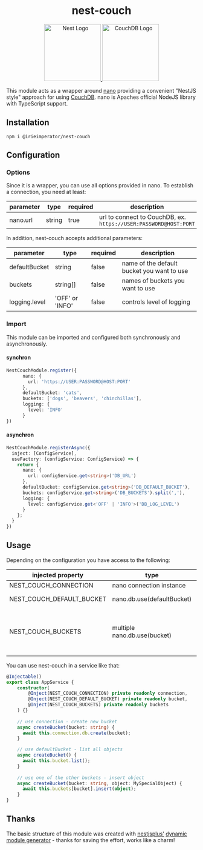 <h1 align="center">nest-couch</h1>

<div align="center">
  <a href="https://nestjs.com/" target="_blank">
    <img src="https://nestjs.com/img/logo_text.svg" width="150" height="150" alt="Nest Logo" />
  </a>
  <a href="https://couchdb.apache.org/" target="_blank">
      <img src="https://couchdb.apache.org/image/couch@2x.png" width="150" height="150" alt="CouchDB Logo" />
    </a>
</div>

This module acts as a wrapper around [nano](https://github.com/apache/couchdb-nano) providing a convenient "NestJS style" approach for using [CouchDB](https://couchdb.apache.org/). 
nano is Apaches official NodeJS library with TypeScript support.

## Installation
`npm i @irieimperator/nest-couch`


## Configuration
### Options
Since it is a wrapper, you can use all options provided in nano.
To establish a connection, you need at least:

| parameter | type | required | description |
|-----------|------|----------|-------------|
| nano.url | string | true | url to connect to CouchDB, ex. `https://USER:PASSWORD@HOST:PORT` |

In addition, nest-couch accepts additional parameters:

| parameter | type | required | description |
|-----------|------|----------|-------------|
| defaultBucket | string | false | name of the default bucket you want to use |
| buckets | string[] | false | names of buckets you want to use |
| logging.level | 'OFF' or 'INFO' | false | controls level of logging |


### Import
This module can be imported and configured both synchronously and asynchronously. 

#### synchron
```typescript
NestCouchModule.register({
      nano: {
        url: 'https://USER:PASSWORD@HOST:PORT'
      },
      defaultBucket: 'cats',
      buckets: ['dogs', 'beavers', 'chinchillas'],
      logging: {
        level: 'INFO'
      }
})
```

#### asynchron
```typescript
NestCouchModule.registerAsync({
  inject: [ConfigService],
  useFactory: (configService: ConfigService) => {
    return {
      nano: {
        url: configService.get<string>('DB_URL')
      },
      defaultBucket: configService.get<string>('DB_DEFAULT_BUCKET'),
      buckets: configService.get<string>('DB_BUCKETS').split(','),
      logging: {
        level: configService.get<'OFF' | 'INFO'>('DB_LOG_LEVEL')
      }
    };
  }
})
```

## Usage
Depending on the configuration you have access to the following:

| injected property | type | exists | description |
|-----------|------|----------|-------------|
| NEST_COUCH_CONNECTION | nano connection instance | always | / |
| NEST_COUCH_DEFAULT_BUCKET | nano.db.use(defaultBucket) | if specified | / |
| NEST_COUCH_BUCKETS | multiple nano.db.use(bucket) | if specified | returns an object holding a nano.db.use(bucket) for each specified bucket, with the bucket name as key  |


You can use nest-couch in a service like that:

```typescript
@Injectable()
export class AppService {
    constructor(
        @Inject(NEST_COUCH_CONNECTION) private readonly connection,
        @Inject(NEST_COUCH_DEFAULT_BUCKET) private readonly bucket,
        @Inject(NEST_COUCH_BUCKETS) private readonly buckets
    ) {}
    
    // use connection - create new bucket
    async createBucket(bucket: string) {
      await this.connection.db.create(bucket);
    }

    // use defaultBucket - list all objects
    async createBucket() {
      await this.bucket.list();
    }
    
    // use one of the other buckets - insert object
    async createBucket(bucket: string, object: MySpecialObject) {
      await this.buckets[bucket].insert(object);
    }
}
```

## Thanks
The basic structure of this module was created with [nestjsplus'](https://github.com/nestjsplus) [dynamic module generator](https://github.com/nestjsplus/dyn-schematics) - thanks for saving the effort, works like a charm!

